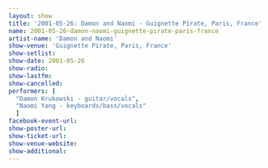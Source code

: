 ```yaml
---
layout: show
title: '2001-05-26: Damon and Naomi - Guignette Pirate, Paris, France'
name: 2001-05-26-damon-naomi-guignette-pirate-paris-france
artist-name: 'Damon and Naomi'
show-venue: 'Guignette Pirate, Paris, France'
show-setlist: 
show-date: 2001-05-26
show-radio: 
show-lastfm: 
show-cancelled: 
performers: [
  "Damon Krukowski - guitar/vocals",
  "Naomi Yang - keyboards/bass/vocals"
  ]
facebook-event-url: 
show-poster-url: 
show-ticket-url: 
show-venue-website: 
show-additional: 
---
```


